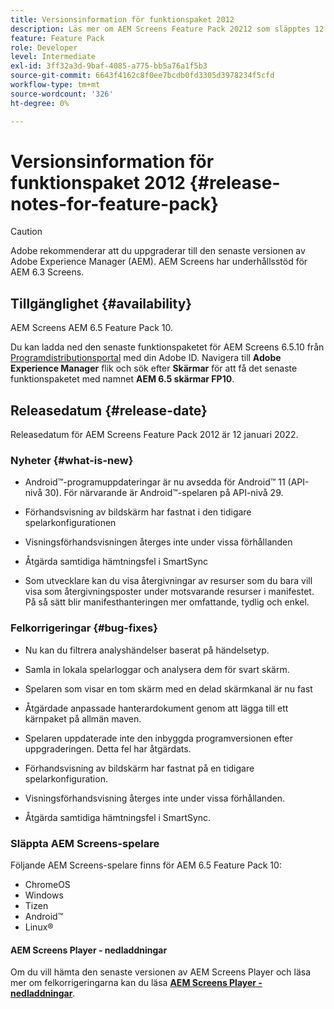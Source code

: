 ```yaml
---
title: Versionsinformation för funktionspaket 2012
description: Läs mer om AEM Screens Feature Pack 20212 som släpptes 12 januari 2022.
feature: Feature Pack
role: Developer
level: Intermediate
exl-id: 3ff32a3d-9baf-4085-a775-bb5a76a1f5b3
source-git-commit: 6643f4162c8f0ee7bcdb0fd3305d3978234f5cfd
workflow-type: tm+mt
source-wordcount: '326'
ht-degree: 0%

---
```


# Versionsinformation för funktionspaket 2012 {#release-notes-for-feature-pack}

>[!CAUTION]
>Adobe rekommenderar att du uppgraderar till den senaste versionen av Adobe Experience Manager (AEM). AEM Screens har underhållsstöd för AEM 6.3 Screens.

## Tillgänglighet {#availability}

AEM Screens AEM 6.5 Feature Pack 10.

Du kan ladda ned den senaste funktionspaketet för AEM Screens 6.5.10 från [Programdistributionsportal](https://experience.adobe.com/#/downloads/content/software-distribution/en/aem.html) med din Adobe ID. Navigera till **Adobe Experience Manager** flik och sök efter **Skärmar** för att få det senaste funktionspaketet med namnet **AEM 6.5 skärmar FP10**.

## Releasedatum {#release-date}

Releasedatum för AEM Screens Feature Pack 2012 är 12 januari 2022.

### Nyheter {#what-is-new}

* Android™-programuppdateringar är nu avsedda för Android™ 11 (API-nivå 30). För närvarande är Android™-spelaren på API-nivå 29.

* Förhandsvisning av bildskärm har fastnat i den tidigare spelarkonfigurationen

* Visningsförhandsvisningen återges inte under vissa förhållanden

* Åtgärda samtidiga hämtningsfel i SmartSync

* Som utvecklare kan du visa återgivningar av resurser som du bara vill visa som återgivningsposter under motsvarande resurser i manifestet. På så sätt blir manifesthanteringen mer omfattande, tydlig och enkel.

### Felkorrigeringar {#bug-fixes}

* Nu kan du filtrera analyshändelser baserat på händelsetyp.

* Samla in lokala spelarloggar och analysera dem för svart skärm.

* Spelaren som visar en tom skärm med en delad skärmkanal är nu fast

* Åtgärdade anpassade hanterardokument genom att lägga till ett kärnpaket på allmän maven.

* Spelaren uppdaterade inte den inbyggda programversionen efter uppgraderingen. Detta fel har åtgärdats.

* Förhandsvisning av bildskärm har fastnat på en tidigare spelarkonfiguration.

* Visningsförhandsvisning återges inte under vissa förhållanden.

* Åtgärda samtidiga hämtningsfel i SmartSync.

### Släppta AEM Screens-spelare

Följande AEM Screens-spelare finns för AEM 6.5 Feature Pack 10:

* ChromeOS
* Windows
* Tizen
* Android™
* Linux®

#### AEM Screens Player - nedladdningar

Om du vill hämta den senaste versionen av AEM Screens Player och läsa mer om felkorrigeringarna kan du läsa **[AEM Screens Player - nedladdningar](https://download.macromedia.com/screens/index.html)**.
